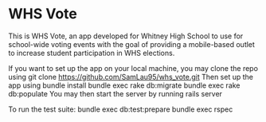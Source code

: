 # WHS Vote

This is WHS Vote, an app developed for Whitney High School to use for school-wide voting events with the goal of providing a mobile-based outlet to increase student participation in WHS elections.

If you want to set up the app on your local machine, you may clone the repo using
	git clone https://github.com/SamLau95/whs_vote.git
Then set up the app using
	bundle install
	bundle exec rake db:migrate
	bundle exec rake db:populate
You may then start the server by running
	rails server

To run the test suite:
	bundle exec db:test:prepare
	bundle exec rspec
	
